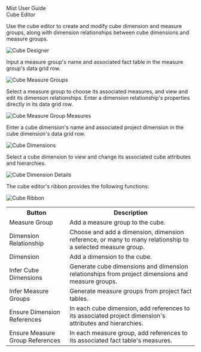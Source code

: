 <div class="LanguageTitle">Mist User Guide</div>
<div class="TopicHeader">Cube Editor</div>
<p>Use the cube editor to create and modify cube dimension and measure groups, 
along with dimension relationships between cube dimensions and measure groups.</p>
<img class="InstructionStepImage" src="https://varigencecom.blob.core.windows.net/images-mistdocumentation-editoroverviews/Cube1.png" alt="Cube Designer"/>
<p>Input a measure group's name and associated fact table in the measure group's 
data grid row.</p>
<img class="InstructionStepImage" src="https://varigencecom.blob.core.windows.net/images-mistdocumentation-editoroverviews/Cube2.png" alt="Cube Measure Groups"/>
<p>Select a measure group to choose its associated measures, and view and edit 
its dimenson relationships. Enter a dimension relationship's properties directly 
in its data grid row.</p>
<img class="InstructionStepImage" src="https://varigencecom.blob.core.windows.net/images-mistdocumentation-editoroverviews/Cube3.png" alt="Cube Measure Group Measures"/>
<p>Enter a cube dimension's name and associated project dimension in the cube 
dimension's data grid row. </p>
<img class="InstructionStepImage" src="https://varigencecom.blob.core.windows.net/images-mistdocumentation-editoroverviews/Cube4.png" alt="Cube Dimensions"/>
<p>Select a cube dimension to view and change its associated cube attributes and 
hierarchies.</p>
<img class="InstructionStepImage" src="https://varigencecom.blob.core.windows.net/images-mistdocumentation-editoroverviews/Cube5.png" alt="Cube Dimension Details"/>
<p>The cube editor's ribbon provides the following functions:</p>
<img class="InstructionStepImage" src="https://varigencecom.blob.core.windows.net/images-mistdocumentation-editoroverviews/Cube6.png" alt="Cube Ribbon"/>
<table>
	<tr><th>Button</th><th>Description</th></tr>
	<tr><td>Measure Group</td><td>Add a measure group to the cube.</td></tr>
	<tr><td>Dimension Relationship</td><td>Choose and add a dimension, dimension reference, or many to many relationship to a selected measure group.</td></tr>
	<tr><td>Dimension</td><td>Add a dimension to the cube.</td></tr>
	<tr><td>Infer Cube Dimensions</td><td>Generate cube dimensions and 
		dimension relationships from project dimensions and measure groups.</td></tr>
	<tr><td>Infer Measure Groups</td>
		<td>Generate measure groups from project fact tables.</td></tr>
	<tr><td>Ensure Dimension References</td><td>In each cube dimension, add references to its associated project dimension&apos;s attributes and hierarchies.</td></tr>
	<tr><td>Ensure Measure Group References</td><td>In each measure group, add references to its associated fact table&apos;s measures.</td></tr>
</table>


